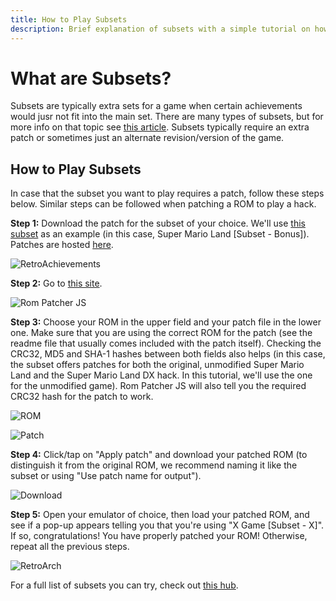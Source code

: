 ```yaml
---
title: How to Play Subsets
description: Brief explanation of subsets with a simple tutorial on how to patch a ROM for a subset.
---
```


# What are Subsets?

Subsets are typically extra sets for a game when certain achievements would jusr not fit into the main set. There are many types of subsets, but for more info on that topic see [this article](https://docs.retroachievements.org/guidelines/content/subsets.html#types-of-subsets). Subsets typically require an extra patch or sometimes just an alternate revision/version of the game.

## How to Play Subsets

In case that the subset you want to play requires a patch, follow these steps below. Similar steps can be followed when patching a ROM to play a hack.

**Step 1:** Download the patch for the subset of your choice. We'll use [this subset](https://retroachievements.org/game/7596) as an example (in this case, Super Mario Land [Subset - Bonus]). Patches are hosted [here](https://github.com/RetroAchievements/RAPatches).

![RetroAchievements](https://github.com/user-attachments/assets/7221c0da-54f3-4480-8f2a-3a55c8f74f13)

**Step 2:** Go to [this site](https://www.marcrobledo.com/RomPatcher.js/).

![Rom Patcher JS](https://github.com/user-attachments/assets/af91a240-fd2a-4a00-82b9-6ef9b675b960)

**Step 3:** Choose your ROM in the upper field and your patch file in the lower one. Make sure that you are using the correct ROM for the patch (see the readme file that usually comes included with the patch itself). Checking the CRC32, MD5 and SHA-1 hashes between both fields also helps (in this case, the subset offers patches for both the original, unmodified Super Mario Land and the Super Mario Land DX hack. In this tutorial, we'll use the one for the unmodified game). Rom Patcher JS will also tell you the required CRC32 hash for the patch to work.

![ROM](https://github.com/user-attachments/assets/bd763c82-bab6-47f6-958c-56aa90113066)

![Patch](https://github.com/user-attachments/assets/b158a568-b6ac-49f7-9473-6807ad638fe7)

**Step 4:** Click/tap on "Apply patch" and download your patched ROM (to distinguish it from the original ROM, we recommend naming it like the subset or using "Use patch name for output").

![Download](https://github.com/user-attachments/assets/aa332c0f-15da-4cf6-adf0-8415a2e3492b)

**Step 5:** Open your emulator of choice, then load your patched ROM, and see if a pop-up appears telling you that you're using "X Game [Subset - X]". If so, congratulations! You have properly patched your ROM! Otherwise, repeat all the previous steps.

![RetroArch](https://github.com/user-attachments/assets/19e5a861-7240-4ed2-b472-ba0bf3143836)

For a full list of subsets you can try, check out [this hub](https://retroachievements.org/game/20156).
